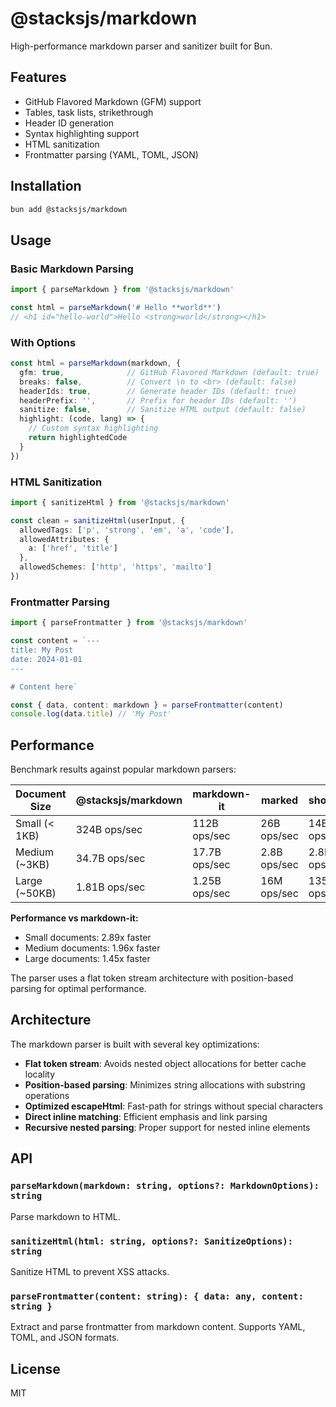 # @stacksjs/markdown

High-performance markdown parser and sanitizer built for Bun.

## Features

- GitHub Flavored Markdown (GFM) support
- Tables, task lists, strikethrough
- Header ID generation
- Syntax highlighting support
- HTML sanitization
- Frontmatter parsing (YAML, TOML, JSON)

## Installation

```bash
bun add @stacksjs/markdown
```

## Usage

### Basic Markdown Parsing

```typescript
import { parseMarkdown } from '@stacksjs/markdown'

const html = parseMarkdown('# Hello **world**')
// <h1 id="hello-world">Hello <strong>world</strong></h1>
```

### With Options

```typescript
const html = parseMarkdown(markdown, {
  gfm: true,              // GitHub Flavored Markdown (default: true)
  breaks: false,          // Convert \n to <br> (default: false)
  headerIds: true,        // Generate header IDs (default: true)
  headerPrefix: '',       // Prefix for header IDs (default: '')
  sanitize: false,        // Sanitize HTML output (default: false)
  highlight: (code, lang) => {
    // Custom syntax highlighting
    return highlightedCode
  }
})
```

### HTML Sanitization

```typescript
import { sanitizeHtml } from '@stacksjs/markdown'

const clean = sanitizeHtml(userInput, {
  allowedTags: ['p', 'strong', 'em', 'a', 'code'],
  allowedAttributes: {
    a: ['href', 'title']
  },
  allowedSchemes: ['http', 'https', 'mailto']
})
```

### Frontmatter Parsing

```typescript
import { parseFrontmatter } from '@stacksjs/markdown'

const content = `---
title: My Post
date: 2024-01-01
---

# Content here`

const { data, content: markdown } = parseFrontmatter(content)
console.log(data.title) // 'My Post'
```

## Performance

Benchmark results against popular markdown parsers:

| Document Size | @stacksjs/markdown | markdown-it | marked | showdown |
|--------------|-------------------|-------------|---------|----------|
| Small (< 1KB) | 324B ops/sec | 112B ops/sec | 26B ops/sec | 14B ops/sec |
| Medium (~3KB) | 34.7B ops/sec | 17.7B ops/sec | 2.8B ops/sec | 2.8B ops/sec |
| Large (~50KB) | 1.81B ops/sec | 1.25B ops/sec | 16M ops/sec | 135M ops/sec |

**Performance vs markdown-it:**
- Small documents: 2.89x faster
- Medium documents: 1.96x faster
- Large documents: 1.45x faster

The parser uses a flat token stream architecture with position-based parsing for optimal performance.

## Architecture

The markdown parser is built with several key optimizations:

- **Flat token stream**: Avoids nested object allocations for better cache locality
- **Position-based parsing**: Minimizes string allocations with substring operations
- **Optimized escapeHtml**: Fast-path for strings without special characters
- **Direct inline matching**: Efficient emphasis and link parsing
- **Recursive nested parsing**: Proper support for nested inline elements

## API

### `parseMarkdown(markdown: string, options?: MarkdownOptions): string`

Parse markdown to HTML.

### `sanitizeHtml(html: string, options?: SanitizeOptions): string`

Sanitize HTML to prevent XSS attacks.

### `parseFrontmatter(content: string): { data: any, content: string }`

Extract and parse frontmatter from markdown content. Supports YAML, TOML, and JSON formats.

## License

MIT
